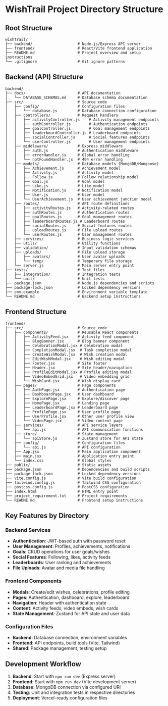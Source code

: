 # WishTrail Project Directory Structure

## Root Structure
```
wishtrail/
├── backend/                    # Node.js/Express API server
├── frontend/                   # React/Vite frontend application
├── README.md                   # Project overview and setup instructions
└── .gitignore                  # Git ignore patterns
```

## Backend (API) Structure
```
backend/
├── docs/                       # API documentation
│   └── DATABASE_SCHEMAS.md     # Database schema documentation
├── src/                        # Source code
│   ├── config/                 # Configuration files
│   │   └── database.js         # Database connection configuration
│   ├── controllers/            # Request handlers
│   │   ├── activityController.js    # Activity management endpoints
│   │   ├── authController.js        # Authentication endpoints
│   │   ├── goalController.js        # Goal management endpoints
│   │   ├── leaderboardController.js # Leaderboard endpoints
│   │   ├── socialController.js      # Social features endpoints
│   │   └── userController.js        # User management endpoints
│   ├── middleware/             # Express middleware
│   │   ├── auth.js             # Authentication middleware
│   │   ├── errorHandler.js     # Global error handling
│   │   └── notFoundHandler.js  # 404 error handling
│   ├── models/                 # Database models (MongoDB/Mongoose)
│   │   ├── Achievement.js      # Achievement model
│   │   ├── Activity.js         # Activity model
│   │   ├── Follow.js           # Follow relationship model
│   │   ├── Goal.js             # Goal model
│   │   ├── Like.js             # Like model
│   │   ├── Notification.js     # Notification model
│   │   ├── User.js             # User model
│   │   └── UserAchievement.js  # User achievement junction model
│   ├── routes/                 # API route definitions
│   │   ├── activityRoutes.js   # Activity-related routes
│   │   ├── authRoutes.js       # Authentication routes
│   │   ├── goalRoutes.js       # Goal management routes
│   │   ├── leaderboardRoutes.js # Leaderboard routes
│   │   ├── socialRoutes.js     # Social features routes
│   │   ├── uploadRoutes.js     # File upload routes
│   │   └── userRoutes.js       # User management routes
│   ├── services/               # Business logic services
│   ├── utils/                  # Utility functions
│   ├── validation/             # Input validation schemas
│   ├── uploads/                # File upload storage
│   │   ├── avatars/            # User avatar uploads
│   │   └── temp/               # Temporary file storage
│   └── server.js               # Main server entry point
├── tests/                      # Test files
│   ├── integration/            # Integration tests
│   └── unit/                   # Unit tests
├── package.json                # Node.js dependencies and scripts
├── package-lock.json           # Locked dependency versions
├── env.example                 # Environment variable template
└── README.md                   # Backend setup instructions
```

## Frontend Structure
```
frontend/
├── src/                        # Source code
│   ├── components/             # Reusable React components
│   │   ├── ActivityFeed.jsx    # Activity feed component
│   │   ├── BlogBanner.jsx      # Blog banner component
│   │   ├── CelebrationModal.jsx # Celebration modal
│   │   ├── CompletionModal.jsx  # Task completion modal
│   │   ├── CreateWishModal.jsx  # Wish creation modal
│   │   ├── EditWishModal.jsx    # Wish editing modal
│   │   ├── Footer.jsx          # Site footer
│   │   ├── Header.jsx          # Site header/navigation
│   │   ├── ProfileEditModal.jsx # Profile editing modal
│   │   ├── VideoEmbedGrid.jsx   # Video embedding grid
│   │   └── WishCard.jsx        # Wish display card
│   ├── pages/                  # Page components
│   │   ├── AuthPage.jsx        # Authentication page
│   │   ├── DashboardPage.jsx   # User dashboard
│   │   ├── ExplorePage.jsx     # Explore/discover page
│   │   ├── HomePage.jsx        # Landing page
│   │   ├── LeaderboardPage.jsx # Leaderboard page
│   │   ├── ProfilePage.jsx     # User profile page
│   │   ├── UserProfile.jsx     # Other user profile view
│   │   └── VideoPage.jsx       # Video content page
│   ├── services/               # API service layers
│   │   └── api.js              # API communication functions
│   ├── store/                  # State management
│   │   └── apiStore.js         # Zustand store for API state
│   ├── config/                 # Configuration files
│   │   └── api.js              # API configuration
│   ├── App.jsx                 # Main application component
│   ├── main.jsx                # Application entry point
│   └── index.css               # Global styles
├── public/                     # Static assets
├── package.json                # Dependencies and build scripts
├── package-lock.json           # Locked dependency versions
├── vite.config.js              # Vite build configuration
├── tailwind.config.js          # Tailwind CSS configuration
├── postcss.config.js           # PostCSS configuration
├── index.html                  # HTML entry point
├── project_requirement.txt     # Project requirements
└── README.md                   # Frontend setup instructions
```

## Key Features by Directory

### Backend Services
- **Authentication**: JWT-based auth with password reset
- **User Management**: Profiles, achievements, notifications
- **Goals**: CRUD operations for user goals/wishes
- **Social Features**: Following, likes, activity feeds
- **Leaderboards**: User ranking and achievements
- **File Uploads**: Avatar and media file handling

### Frontend Components
- **Modals**: Create/edit wishes, celebrations, profile editing
- **Pages**: Authentication, dashboard, explore, leaderboard
- **Navigation**: Header with authentication state
- **Content**: Activity feeds, video embeds, wish cards
- **State Management**: Zustand for API state and user data

### Configuration Files
- **Backend**: Database connection, environment variables
- **Frontend**: API endpoints, build tools (Vite, Tailwind)
- **Shared**: Package management, testing setup

## Development Workflow
1. **Backend**: Start with `npm run dev` (Express server)
2. **Frontend**: Start with `npm run dev` (Vite development server)
3. **Database**: MongoDB connection via configured URI
4. **Testing**: Unit and integration tests in respective directories
5. **Deployment**: Vercel-ready configuration files 